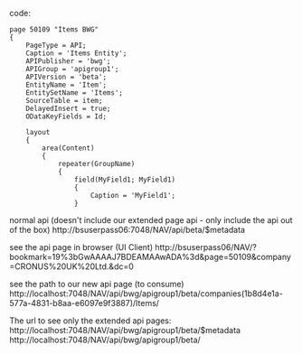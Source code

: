 code:



    page 50109 "Items BWG"
    {
        PageType = API;
        Caption = 'Items Entity';
        APIPublisher = 'bwg';
        APIGroup = 'apigroup1';
        APIVersion = 'beta';
        EntityName = 'Item';
        EntitySetName = 'Items';
        SourceTable = item;
        DelayedInsert = true;
        ODataKeyFields = Id;

        layout
        {
            area(Content)
            {
                repeater(GroupName)
                {
                    field(MyField1; MyField1)
                    {
                        Caption = 'MyField1';
                    }
                
                
 normal api (doesn't include our extended page api - only include the api out of the box)
 http://bsuserpass06:7048/NAV/api/beta/$metadata
 
 see the api page in browser (UI Client)
 http://bsuserpass06/NAV/?bookmark=19%3bGwAAAAJ7BDEAMAAwADA%3d&page=50109&company=CRONUS%20UK%20Ltd.&dc=0
 
 
 see the path to our new api page (to consume)
http://localhost:7048/NAV/api/bwg/apigroup1/beta/companies(1b8d4e1a-577a-4831-b8aa-e6097e9f3887)/Items/
 
 The url to see only the extended api pages:
 http://localhost:7048/NAV/api/bwg/apigroup1/beta/$metadata
 http://localhost:7048/NAV/api/bwg/apigroup1/beta/
 
 
 
 
 
 
 
               
